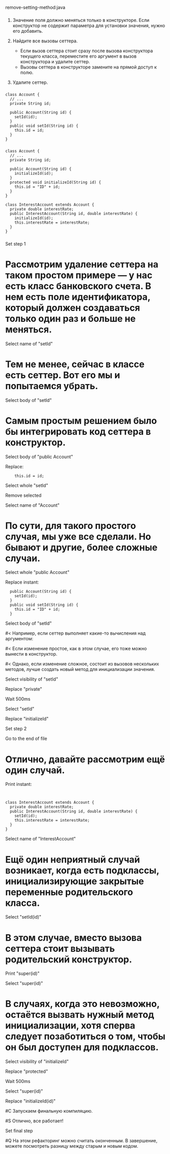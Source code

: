 remove-setting-method:java

###

1. Значение поля должно меняться только в конструкторе. Если конструктор не содержит параметра для установки значения, нужно его добавить.

2. Найдите все вызовы сеттера.<ul><li>Если вызов сеттера стоит сразу после вызова конструктора текущего класса, переместите его аргумент в вызов конструктора и удалите сеттер.</li><li>Вызовы сеттера в конструкторе замените на прямой доступ к полю.</li></ul>

3. Удалите сеттер.



###

```
class Account {
  // ...
  private String id;

  public Account(String id) {
    setId(id);
  }
  public void setId(String id) {
    this.id = id;
  }
}
```

###

```
class Account {
  // ...
  private String id;

  public Account(String id) {
    initializeId(id);
  }
  protected void initializeId(String id) {
    this.id = "ID" + id;
  }
}

class InterestAccount extends Account {
  private double interestRate;
  public InterestAccount(String id, double interestRate) {
    initializeId(id);
    this.interestRate = interestRate;
  }
}
```

###

Set step 1

# Рассмотрим <b>удаление сеттера</b> на таком простом примере — у нас есть класс банковского счета. В нем есть поле идентификатора, который должен создаваться только один раз и больше не меняться.

Select name of "setId"

# Тем не менее, сейчас в классе есть сеттер. Вот его мы и попытаемся убрать.

Select body of "setId"

# Самым простым решением было бы интегрировать код сеттера в конструктор.

Select body of "public Account"

Replace:
```
    this.id = id;
```

Select whole "setId"

Remove selected

Select name of "Account"

# По сути, для такого простого случая, мы уже все сделали. Но бывают и другие, более сложные случаи.

Select whole "public Account"

Replace instant:
```
  public Account(String id) {
    setId(id);
  }
  public void setId(String id) {
    this.id = "ID" + id;
  }

```

Select body of "setId"

#< Например, если сеттер выполняет какие-то вычисления над аргументом:

#< Если изменение простое, как в этом случае, его тоже можно вынести в конструктор.

#< Однако, если изменение сложное, состоит из вызовов нескольких методов, лучше создать новый метод для инициализации значения.

Select visibility of "setId"

Replace "private"

Wait 500ms

Select "setId"

Replace "initializeId"

Set step 2

Go to the end of file

# Отлично, давайте рассмотрим ещё один случай.

Print instant:
```


class InterestAccount extends Account {
  private double interestRate;
  public InterestAccount(String id, double interestRate) {
    setId(id);
    this.interestRate = interestRate;
  }
}
```

Select name of "InterestAccount"

# Ещё один неприятный случай возникает, когда есть подклассы, инициализирующие закрытые переменные родительского класса.

Select "setId(id)"

# В этом случае, вместо вызова сеттера стоит вызывать родительский конструктор.

Print "super(id)"

Select "super(id)"

# В случаях, когда это невозможно, остаётся вызвать нужный метод инициализации, хотя сперва следует позаботиться о том, чтобы он был доступен для подклассов.

Select visibility of "initializeId"

Replace "protected"

Wait 500ms

Select "super(id)"

Replace "initializeId(id)"

#C Запускаем финальную компиляцию.

#S Отлично, все работает!

Set final step

#Q На этом рефакторинг можно считать оконченным. В завершение, можете посмотреть разницу между старым и новым кодом.